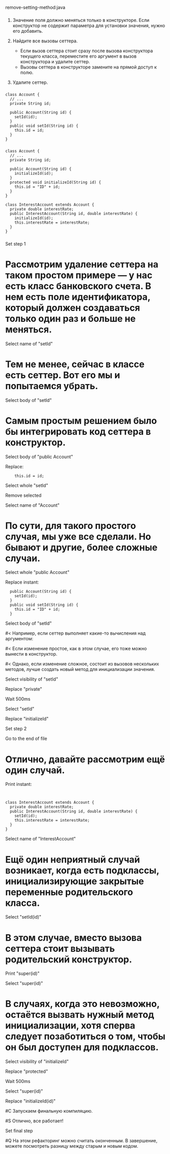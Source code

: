 remove-setting-method:java

###

1. Значение поля должно меняться только в конструкторе. Если конструктор не содержит параметра для установки значения, нужно его добавить.

2. Найдите все вызовы сеттера.<ul><li>Если вызов сеттера стоит сразу после вызова конструктора текущего класса, переместите его аргумент в вызов конструктора и удалите сеттер.</li><li>Вызовы сеттера в конструкторе замените на прямой доступ к полю.</li></ul>

3. Удалите сеттер.



###

```
class Account {
  // ...
  private String id;

  public Account(String id) {
    setId(id);
  }
  public void setId(String id) {
    this.id = id;
  }
}
```

###

```
class Account {
  // ...
  private String id;

  public Account(String id) {
    initializeId(id);
  }
  protected void initializeId(String id) {
    this.id = "ID" + id;
  }
}

class InterestAccount extends Account {
  private double interestRate;
  public InterestAccount(String id, double interestRate) {
    initializeId(id);
    this.interestRate = interestRate;
  }
}
```

###

Set step 1

# Рассмотрим <b>удаление сеттера</b> на таком простом примере — у нас есть класс банковского счета. В нем есть поле идентификатора, который должен создаваться только один раз и больше не меняться.

Select name of "setId"

# Тем не менее, сейчас в классе есть сеттер. Вот его мы и попытаемся убрать.

Select body of "setId"

# Самым простым решением было бы интегрировать код сеттера в конструктор.

Select body of "public Account"

Replace:
```
    this.id = id;
```

Select whole "setId"

Remove selected

Select name of "Account"

# По сути, для такого простого случая, мы уже все сделали. Но бывают и другие, более сложные случаи.

Select whole "public Account"

Replace instant:
```
  public Account(String id) {
    setId(id);
  }
  public void setId(String id) {
    this.id = "ID" + id;
  }

```

Select body of "setId"

#< Например, если сеттер выполняет какие-то вычисления над аргументом:

#< Если изменение простое, как в этом случае, его тоже можно вынести в конструктор.

#< Однако, если изменение сложное, состоит из вызовов нескольких методов, лучше создать новый метод для инициализации значения.

Select visibility of "setId"

Replace "private"

Wait 500ms

Select "setId"

Replace "initializeId"

Set step 2

Go to the end of file

# Отлично, давайте рассмотрим ещё один случай.

Print instant:
```


class InterestAccount extends Account {
  private double interestRate;
  public InterestAccount(String id, double interestRate) {
    setId(id);
    this.interestRate = interestRate;
  }
}
```

Select name of "InterestAccount"

# Ещё один неприятный случай возникает, когда есть подклассы, инициализирующие закрытые переменные родительского класса.

Select "setId(id)"

# В этом случае, вместо вызова сеттера стоит вызывать родительский конструктор.

Print "super(id)"

Select "super(id)"

# В случаях, когда это невозможно, остаётся вызвать нужный метод инициализации, хотя сперва следует позаботиться о том, чтобы он был доступен для подклассов.

Select visibility of "initializeId"

Replace "protected"

Wait 500ms

Select "super(id)"

Replace "initializeId(id)"

#C Запускаем финальную компиляцию.

#S Отлично, все работает!

Set final step

#Q На этом рефакторинг можно считать оконченным. В завершение, можете посмотреть разницу между старым и новым кодом.